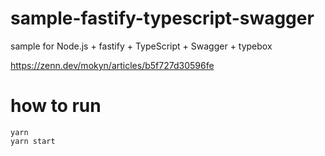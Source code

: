 # sample-fastify-typescript-swagger

sample for Node.js + fastify + TypeScript + Swagger + typebox

https://zenn.dev/mokyn/articles/b5f727d30596fe

# how to run

```
yarn
yarn start
```
